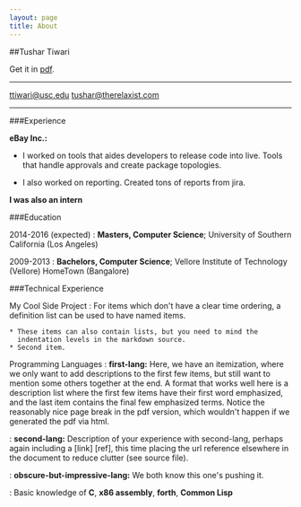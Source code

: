 ```yaml
---
layout: page
title: About
---
```


##Tushar Tiwari

Get it in [pdf](https://www.dropbox.com/s/no356msxime6e5k/Resume_Short.pdf?dl=0&raw=1).
-------------------     ----------------------------
[ttiwari@usc.edu](mailto:ttiwari@usc.edu)                       [tushar@therelaxist.com](mailto:tushar@therelaxist.com)
-------------------     ----------------------------

###Experience

**eBay Inc.:**

* I worked on tools that aides developers to release code into live. Tools that handle approvals and create package topologies.

* I also worked on reporting. Created tons of reports from jira.

**I was also an intern**

###Education

2014-2016 (expected)
:   **Masters, Computer Science**; University of Southern California (Los Angeles)

2009-2013
:   **Bachelors, Computer Science**; Vellore Institute of Technology (Vellore)
    HomeTown (Bangalore)

###Technical Experience

My Cool Side Project
:   For items which don't have a clear time ordering, a definition
    list can be used to have named items.

    * These items can also contain lists, but you need to mind the
      indentation levels in the markdown source.
    * Second item.

Programming Languages
:   **first-lang:** Here, we have an itemization, where we only want
    to add descriptions to the first few items, but still want to
    mention some others together at the end. A format that works well
    here is a description list where the first few items have their
    first word emphasized, and the last item contains the final few
    emphasized terms. Notice the reasonably nice page break in the pdf
    version, which wouldn't happen if we generated the pdf via html.

:   **second-lang:** Description of your experience with second-lang,
    perhaps again including a [link] [ref], this time placing the url
    reference elsewhere in the document to reduce clutter (see source
    file).

:   **obscure-but-impressive-lang:** We both know this one's pushing
    it.

:   Basic knowledge of **C**, **x86 assembly**, **forth**, **Common Lisp**
